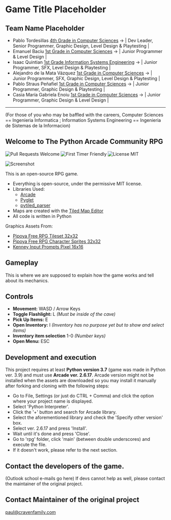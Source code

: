 # Game Title Placeholder

## Team Name Placeholder
- Pablo Tordesillas [4th Grade in Computer Sciences](https://www.uah.es/en/estudios/estudios-oficiales/Degree-in-Computer-Science-Engineering/) -> | Dev Leader, Senior Programmer, Graphic Design, Level Design & Playtesting |
- Emanuel Baciu [1st Grade in Computer Sciences](https://www.uah.es/en/estudios/estudios-oficiales/Degree-in-Computer-Science-Engineering/) -> | Junior Programmer & Level Design |
- Isaac Quintian [1st Grade Information Systems Engineering](https://www.uah.es/en/estudios/estudios-oficiales/Degree-in-Engineering-in-Information-Systems/) -> | Junior Programmer, SFX, Level Design & Playtesting |
- Alejandro de la Mata Vázquez [1st Grade in Computer Sciences](https://www.uah.es/en/estudios/estudios-oficiales/Degree-in-Computer-Science-Engineering/) -> | Junior Programmer, SFX, Graphic Design, Level Design & Playtesting |
- Pablo Straus Peñafiel [1st Grade in Computer Sciences](https://www.uah.es/en/estudios/estudios-oficiales/Degree-in-Computer-Science-Engineering/) -> | Junior Programmer, Graphic Design & Playtesting |
- Casia María Gabriela Enoiu [1st Grade in Computer Sciences](https://www.uah.es/en/estudios/estudios-oficiales/Degree-in-Computer-Science-Engineering/) -> | Junior Programmer, Graphic Design & Level Design |
_______________________________________________________________________________________

(For those of you who may be baffled with the careers, Computer Sciences == Ingenieria Informatica ; Information Systems Engineering == Ingenieria de Sistemas de la Informacion)

## Welcome to The Python Arcade Community RPG

![Pull Requests Welcome](https://img.shields.io/badge/PRs-welcome-success)
![First Timer Friendly](https://img.shields.io/badge/First%20Timer-friendly-informational)
![License MIT](https://img.shields.io/badge/license-MIT-success)

![Screenshot](/screenshot.png)

This is an open-source RPG game.

* Everything is open-source, under the permissive MIT license.
* Libraries Used:
  * [Arcade](https://github.com/pythonarcade/arcade)
  * [Pyglet](https://github.com/pyglet/pyglet)
  * [pytiled_parser](https://github.com/pythonarcade/pytiled_parser)
* Maps are created with the [Tiled Map Editor](https://mapeditor.org)
* All code is written in Python

Graphics Assets From:

* [Pipoya Free RPG Tileset 32x32](https://pipoya.itch.io/pipoya-rpg-tileset-32x32)
* [Pipoya Free RPG Character Sprites 32x32](https://pipoya.itch.io/pipoya-free-rpg-character-sprites-32x32)
* [Kenney Input Prompts Pixel 16x16](https://kenney.nl/assets/input-prompts-pixel-16)

##  Gameplay
This is where we are supposed to explain how the game works and tell about its mechanics.

## Controls
- **Movement:** WASD / Arrow Keys
- **Toggle Flashlight:** L *(Must be inside of the cave)*
- **Pick Up Items:** E
- **Open Inventory:** I *(Inventory has no purpose yet but to show and select items)*
- **Inventory item selection** 1-0 *(Number keys)*
- **Open Menu:** ESC

## Development and execution

This project requires at least **Python version 3.7** (game was made in  Python ver. 3.9) and must use **Arcade ver. 2.6.17**.
Arcade version might not be installed when the assets are downloaded so you may install it manually after forking and cloning with the following steps:
- Go to File, Settings (or just do CTRL + Comma) and click the option where your project name is displayed.
- Select 'Python Interpreter'.
- Click the '+' button and search for Arcade library.
- Select the aforementioned library and check the 'Specify other version' box.
- Select ver. 2.6.17 and press 'Install'.
- Wait until it's done and press 'Close'.
- Go to 'rpg' folder, click 'main' (between double underscores) and execute the file.
- If it doesn't work, please refer to the next section.

## Contact the developers of the game.
(Outlook school e-mails go here)
If devs cannot help as well, please contact the maintainer of the original project.

## Contact Maintainer of the original project

paul@cravenfamily.com

